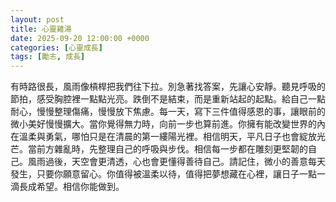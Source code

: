 ```yaml
---
layout: post
title: 心靈雞湯
date: 2025-09-20 12:00:00 +0000
categories: [心靈成長]
tags: [勵志, 成長]
---
```


有時路很長，風雨像槓桿把我們往下拉。別急著找答案，先讓心安靜。聽見呼吸的節拍，感受胸腔裡一點點光亮。跌倒不是結束，而是重新站起的起點。給自己一點耐心，慢慢整理傷痛，慢慢放下焦慮。每一天，寫下三件值得感恩的事，讓眼前的微小美好慢慢擴大。當你覺得無力時，向前一步也算前進。你擁有能改變世界的內在溫柔與勇氣，哪怕只是在清晨的第一縷陽光裡。相信明天，平凡日子也會綻放光芒。當前方雜亂時，先整理自己的呼吸與步伐。相信每一步都在雕刻更堅韌的自己。風雨過後，天空會更清透，心也會更懂得善待自己。請記住，微小的善意每天發生，只要你願意留心。你值得被溫柔以待，值得把夢想藏在心裡，讓日子一點一滴長成希望。相信你能做到。